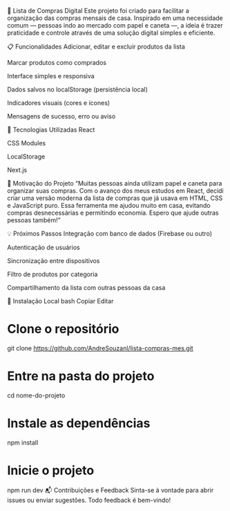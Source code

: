 🛒 Lista de Compras Digital
Este projeto foi criado para facilitar a organização das compras mensais de casa. Inspirado em uma necessidade comum — pessoas indo ao mercado com papel e caneta —, a ideia é trazer praticidade e controle através de uma solução digital simples e eficiente.



📋 Funcionalidades
Adicionar, editar e excluir produtos da lista

Marcar produtos como comprados

Interface simples e responsiva

Dados salvos no localStorage (persistência local)

Indicadores visuais (cores e ícones)

Mensagens de sucesso, erro ou aviso

🚀 Tecnologias Utilizadas
React

CSS Modules

LocalStorage

Next.js 

🧠 Motivação do Projeto
“Muitas pessoas ainda utilizam papel e caneta para organizar suas compras. Com o avanço dos meus estudos em React, decidi criar uma versão moderna da lista de compras que já usava em HTML, CSS e JavaScript puro. Essa ferramenta me ajudou muito em casa, evitando compras desnecessárias e permitindo economia. Espero que ajude outras pessoas também!”

💡 Próximos Passos
 Integração com banco de dados (Firebase ou outro)

 Autenticação de usuários

 Sincronização entre dispositivos

 Filtro de produtos por categoria

 Compartilhamento da lista com outras pessoas da casa

📂 Instalação Local
bash
Copiar
Editar
# Clone o repositório
git clone https://github.com/AndreSouzanl/lista-compras-mes.git

# Entre na pasta do projeto
cd nome-do-projeto

# Instale as dependências
npm install

# Inicie o projeto
npm run dev
📬 Contribuições e Feedback
Sinta-se à vontade para abrir issues ou enviar sugestões. Todo feedback é bem-vindo!


